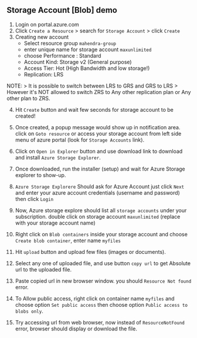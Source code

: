 ## Storage Account [Blob] demo

1. Login on portal.azure.com
2. Click `Create a Resource` > search for `Storage Account` > click `Create`
3. Creating new account
    - Select resource group `mahendra-group`
    - enter unique name for storage account `maxunlimited`
    - choose Performance : Standard
    - Account Kind:     Storage v2 (General purpose)
    - Access Tier:  Hot (High Bandwidth and low storage!) 
    - Replication:  LRS

NOTE:   > It is possible to switch between LRS to GRS and GRS to LRS 
        > However it's NOT allowed to switch ZRS to Any other replication plan or Any other plan to ZRS.
    
4.  Hit `Create` button and wait few seconds for storage account to be created!

5.  Once created, a popup message would show up in notification area. click on `Goto resource` or access your storage account from left side menu of azure portal (look for `Storage Accounts` link).

6.  Click on `Open in Explorer` button and use download link to download and install `Azure Storage Explorer`.

7.  Once downloaded, run the installer (setup) and wait for Azure Storage explorer to show-up.

8.  `Azure Storage Explorere` Should ask for Azure Account just click `Next` and enter your azure account credentials (username and password) then click `Login`

9.  Now, Azure storage explore should list all `storage accounts` under your subscription. double click on storage account `maxunlimited` (replace with your storage account name)

10. Right click on `Blob containers` inside your storage account and choose `Create blob container`, enter name `myfiles`

11. Hit `upload` button and upload few files (images or documents).

12. Select any one of uploaded file, and use button `copy url` to get Absolute url to the uploaded file.

13. Paste copied url in new browser window. you should `Resource Not found` error.

14. To Allow public access, right click on container name `myfiles` and choose option `Set public access` then choose option `Public access to blobs only`.

15. Try accessing url from web browser, now instead of `ResourceNotFound` error, browser should display or download the file.
